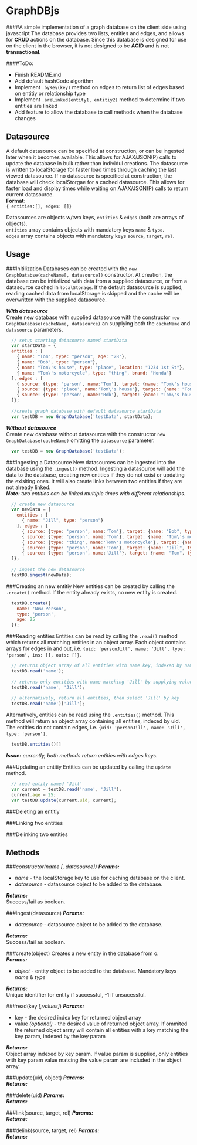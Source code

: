 GraphDBjs
=========

####A simple implementation of a graph database on the client side using javascript
The database provides two lists, entities and edges, and allows for **CRUD** actions on the database. Since this database is designed for use on the client in the browser, it is not designed to be **ACID** and is not **transactional**. 

####ToDo:
+ Finish README.md
+ Add default hashCode algorithm
+ Implement `.byKey(key)` method on edges to return list of edges based on entitiy or relationship type
+ Implement `.areLinked(entity1, entitiy2)` method to determine if two entities are linked
+ Add feature to allow the database to call methods when the database changes

Datasource
----------
A default datasource can be specified at construction, or can be ingested later when it becomes available. This allows for AJAX/JSON(P) calls to update the database in bulk rather than individul creations. The datasource is written to localStorage for faster load times through caching the last viewed datasource. If no datasource is specified at construction, the database will check localStorgae for a cached datasource. This allows for faster load and display times while waiting on AJAX/JSON(P) calls to return current datasource.  
**Format:**  
`{ entities:[], edges: []} `  

Datasources are objects w/two keys, `entities` & `edges` (both are arrays of objects).  
`entities` array contains objects with mandatory keys `name` & `type`.  
`edges` array contains objects with mandatory keys `source`, `target`, `rel`.  

Usage
-----
###Initilization
Databases can be created with the `new GraphDatabse(cacheName[, datasource])` constructor. At creation, the database can be initialized with data from a supplied datasource, or from a datasource cached in `localStorage`. If the default datasource is supplied, reading cached data from localStorage is skipped and the cache will be overwritten with the  supplied datasource.

_**With datasource**_  
Create new database with supplied datasource with the constructor `new GraphDatabase(cacheName, datasource)` an supplying both the `cacheName` and `datasource` parameters.
  
```javascript  
  // setup starting datasource named startData
  var startData = { 
  entities : [
    { name: "Tom", type: "person", age: "28"},
    { name: "Bob", type: "person"},
    { name: "Tom\'s house", type: "place", location: "1234 1st St"},
    { name: "Tom\'s motorcycle", type: "thing", brand: "Honda"}
  ], edges : [
    { source: {type: 'person', name:'Tom'}, target: {name: "Tom\'s house", type: "place"}, rel: "residence"},
    { source: {type: 'place', name:'Tom\'s house'}, target: {name: "Tom", type: "person"}, rel: "residence of"},
    { source: {type: 'person', name:'Bob'}, target: {name: "Tom\'s house", type: "place"}, rel: "painted"}
  ]};
  
  //create graph database with default datasource startData
  var testDB = new GraphDatabase('testData', startData); 
```

_**Without datasource**_  
Create new database without datasource with the constructor `new GraphDatabase(cacheName)` omitting the `datasource` parameter.

```javascript
  var testDB = new GraphDatabase('testData');
```

###Ingesting a Datasource
New datasources can be ingested into the database using the `.ingest()` method. Ingesting a datasource will add the data to the database, creating new entities if they do not exist or updating the exisiting ones. It will also create links between two entities if they are not already linked.  
_**Note:** two entities can be linked multiple times with different relationships._

```javascript
  // create new datasource
  var newData = { 
    entities : [
      { name: "Jill", type: "person"}
    ], edges : [
      { source: {type: 'person', name:'Tom'}, target: {name: "Bob", type: "person"}, rel: "paid"},
      { source: {type: 'person', name:'Tom'}, target: {name: "Tom\'s motorcycle", type: "thing"}, rel: "owns"},
      { source: {type: 'thing', name:'Tom\'s motorcycle'}, target: {name: "Tom", type: "person"}, rel: "owned by"},
      { source: {type: 'person', name:'Tom'}, target: {name: "Jill", type: "person"}, rel: "married to"},
      { source: {type: 'person', name:'Jill'}, target: {name: "Tom", type: "person"}, rel: "married to"}
  ]};
  
  // ingest the new datasource
  testDB.ingest(newData);
```

###Creating an new entitiy
New entities can be created by calling the `.create()` method. If the entity already exists, no new entity is created.

```javascript
  testDB.create({
    name: 'New Person',
    type: 'person',
    age: 25
  });
```

###Reading entities
Entities can be read by calling the `.read()` method which returns all matching entities in an object array. Each object contains arrays for edges in and out, i.e. `{uid: 'personJill', name: 'Jill', type: 'person', ins: [], outs: []}`.

```javascript
  // returns object array of all entities with name key, indexed by name
  testDB.read('name');
  
  // returns only entities with name matching 'Jill' by supplying value as the second parameter
  testDB.read('name', 'Jill');
  
  // alternatively, return all entities, then select 'Jill' by key
  testDB.read('name')['Jill'];
```

Alternatively, entities can be read using the `.entities()` method. This method will return an object array containing all entities, indexed by uid. The entities do not contain edges, i.e. `{uid: 'personJill', name: 'Jill', type: 'person'}`.

```javascript
  testDB.entities()[]
```

_**Issue:** currently, both methods return entities with edges keys._

###Updating an entitiy
Entities can be updated by calling the `update` method.

```javascript
  // read entity named 'Jill'
  var current = testDB.read('name', 'Jill');
  current.age = 25;
  var testDB.update(current.uid, current);
```

###Deleting an entitiy

###Linking two entities

###Delinking two entities



Methods
-------
###*constructor(name [, datasource])*
_**Params:**_  
+ *name* - the localStorage key to use for caching database on the client.
+ *datasource* - datasource object to be added to the database.  

_**Returns:**_  
Success/fail as boolean.

###ingest(datasource)
_**Params:**_  
+ *datasource* - datasource object to be added to the database.  

_**Returns:**_  
Success/fail as boolean.

###create(object)
Creates a new entity in the database from o.  
_**Params:**_  
+ *object* - entity object to be added to the database. Mandatory keys *name* & *type*  

_**Returns:**_  
Unique identifier for entity if successful, -1 if unsucessful.

###read(key *[,values]*)
_**Params:**_  
+ key - the desired index key for returned object array
+ value *(optional)* - the desired value of returned object array. If ommited the returned object array will contain all entities with a key matching the key param, indexed by the key param  

_**Returns:**_  
Object array indexed by key param. If value param is supplied, only entities with key param value matcing the value param are included in the object array.

###update(uid, object)
_**Params:**_  
_**Returns:**_  

###delete(uid)
_**Params:**_  
_**Returns:**_  

###link(source, target, rel)
_**Params:**_  
_**Returns:**_  

###delink(source, target, rel)
_**Params:**_  
_**Returns:**_  
